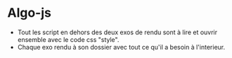 # Algo-js
- Tout les script en dehors des deux exos de rendu sont à lire et ouvrir ensemble avec le code css "style".
- Chaque exo rendu à son dossier avec tout ce qu'il a besoin à l'interieur.
